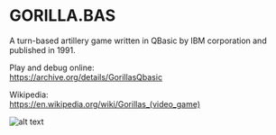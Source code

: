 # GORILLA.BAS
A turn-based artillery game written in QBasic by IBM corporation and published in 1991.

Play and debug online:<br />
https://archive.org/details/GorillasQbasic<br />

Wikipedia:<br />
https://en.wikipedia.org/wiki/Gorillas_(video_game)

![alt text](https://github.com/RetrocompSi/MS-DOS/tree/main/Projects/Basic/GORILLA.BAS/Gorilla-bas-logo.png)